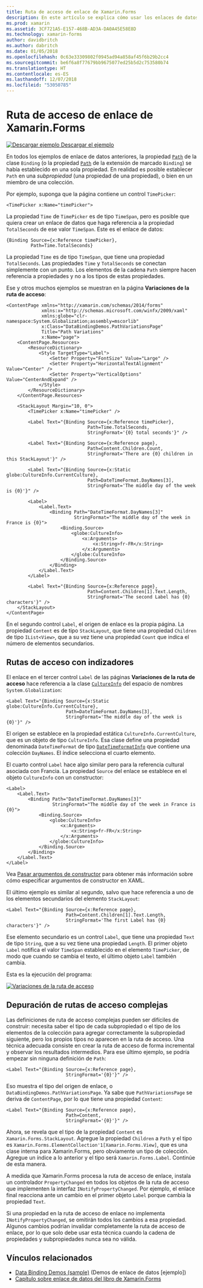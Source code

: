 ```yaml
---
title: Ruta de acceso de enlace de Xamarin.Forms
description: En este artículo se explica cómo usar los enlaces de datos de Xamarin.Forms para acceder a subpropiedades y miembros de colección con la propiedad Path de la clase Binding.
ms.prod: xamarin
ms.assetid: 3CF721A5-E157-468B-AD3A-DA0A45E58E8D
ms.technology: xamarin-forms
author: davidbritch
ms.author: dabritch
ms.date: 01/05/2018
ms.openlocfilehash: 0c63e33309802f0945ad94a858af45f6b29b2cc4
ms.sourcegitcommit: be6f6a8f77679bb9675077ed25b5d2c753580b74
ms.translationtype: HT
ms.contentlocale: es-ES
ms.lasthandoff: 12/07/2018
ms.locfileid: "53050785"
---
```

# <a name="xamarinforms-binding-path"></a>Ruta de acceso de enlace de Xamarin.Forms

[![Descargar ejemplo](~/media/shared/download.png) Descargar el ejemplo](https://developer.xamarin.com/samples/xamarin-forms/DataBindingDemos/)

En todos los ejemplos de enlace de datos anteriores, la propiedad [`Path`](xref:Xamarin.Forms.Binding.Path) de la clase `Binding` (o la propiedad [`Path`](xref:Xamarin.Forms.Xaml.BindingExtension.Path) de la extensión de marcado `Binding`) se había establecido en una sola propiedad. En realidad es posible establecer `Path` en una *subpropiedad* (una propiedad de una propiedad), o bien en un miembro de una colección.

Por ejemplo, suponga que la página contiene un control `TimePicker`:

```xaml
<TimePicker x:Name="timePicker">
```

La propiedad `Time` de `TimePicker` es de tipo `TimeSpan`, pero es posible que quiera crear un enlace de datos que haga referencia a la propiedad `TotalSeconds` de ese valor `TimeSpan`. Este es el enlace de datos:

```xaml
{Binding Source={x:Reference timePicker},
         Path=Time.TotalSeconds}
```

La propiedad `Time` es de tipo `TimeSpan`, que tiene una propiedad `TotalSeconds`. Las propiedades `Time` y `TotalSeconds` se conectan simplemente con un punto. Los elementos de la cadena `Path` siempre hacen referencia a propiedades y no a los tipos de estas propiedades.

Ese y otros muchos ejemplos se muestran en la página **Variaciones de la ruta de acceso**:

```xaml
<ContentPage xmlns="http://xamarin.com/schemas/2014/forms"
             xmlns:x="http://schemas.microsoft.com/winfx/2009/xaml"
             xmlns:globe="clr-namespace:System.Globalization;assembly=mscorlib"
             x:Class="DataBindingDemos.PathVariationsPage"
             Title="Path Variations"
             x:Name="page">
    <ContentPage.Resources>
        <ResourceDictionary>
            <Style TargetType="Label">
                <Setter Property="FontSize" Value="Large" />
                <Setter Property="HorizontalTextAlignment" Value="Center" />
                <Setter Property="VerticalOptions" Value="CenterAndExpand" />
            </Style>
        </ResourceDictionary>
    </ContentPage.Resources>

    <StackLayout Margin="10, 0">
        <TimePicker x:Name="timePicker" />

        <Label Text="{Binding Source={x:Reference timePicker},
                              Path=Time.TotalSeconds,
                              StringFormat='{0} total seconds'}" />

        <Label Text="{Binding Source={x:Reference page},
                              Path=Content.Children.Count,
                              StringFormat='There are {0} children in this StackLayout'}" />

        <Label Text="{Binding Source={x:Static globe:CultureInfo.CurrentCulture},
                              Path=DateTimeFormat.DayNames[3],
                              StringFormat='The middle day of the week is {0}'}" />

        <Label>
            <Label.Text>
                <Binding Path="DateTimeFormat.DayNames[3]"
                         StringFormat="The middle day of the week in France is {0}">
                    <Binding.Source>
                        <globe:CultureInfo>
                            <x:Arguments>
                                <x:String>fr-FR</x:String>
                            </x:Arguments>
                        </globe:CultureInfo>
                    </Binding.Source>
                </Binding>
            </Label.Text>
        </Label>

        <Label Text="{Binding Source={x:Reference page},
                              Path=Content.Children[1].Text.Length,
                              StringFormat='The second Label has {0} characters'}" />
    </StackLayout>
</ContentPage>
```

En el segundo control `Label`, el origen de enlace es la propia página. La propiedad `Content` es de tipo `StackLayout`, que tiene una propiedad `Children` de tipo `IList<View>`, que a su vez tiene una propiedad `Count` que indica el número de elementos secundarios.

## <a name="paths-with-indexers"></a>Rutas de acceso con indizadores

El enlace en el tercer control `Label` de las páginas **Variaciones de la ruta de acceso** hace referencia a la clase [`CultureInfo`](xref:System.Globalization.CultureInfo) del espacio de nombres `System.Globalization`:

```xaml
<Label Text="{Binding Source={x:Static globe:CultureInfo.CurrentCulture},
                      Path=DateTimeFormat.DayNames[3],
                      StringFormat='The middle day of the week is {0}'}" />
```

El origen se establece en la propiedad estática `CultureInfo.CurrentCulture`, que es un objeto de tipo `CultureInfo`. Esa clase define una propiedad denominada `DateTimeFormat` de tipo [`DateTimeFormatInfo`](xref:System.Globalization.DateTimeFormatInfo) que contiene una colección `DayNames`. El índice selecciona el cuarto elemento.

El cuarto control `Label` hace algo similar pero para la referencia cultural asociada con Francia. La propiedad `Source` del enlace se establece en el objeto `CultureInfo` con un constructor:

```xaml
<Label>
    <Label.Text>
        <Binding Path="DateTimeFormat.DayNames[3]"
                 StringFormat="The middle day of the week in France is {0}">
            <Binding.Source>
                <globe:CultureInfo>
                    <x:Arguments>
                        <x:String>fr-FR</x:String>
                    </x:Arguments>
                </globe:CultureInfo>
            </Binding.Source>
        </Binding>
    </Label.Text>
</Label>
```

Vea [Pasar argumentos de constructor](~/xamarin-forms/xaml/passing-arguments.md#constructor_arguments) para obtener más información sobre cómo especificar argumentos de constructor en XAML.

El último ejemplo es similar al segundo, salvo que hace referencia a uno de los elementos secundarios del elemento `StackLayout`:

```xaml
<Label Text="{Binding Source={x:Reference page},
                      Path=Content.Children[1].Text.Length,
                      StringFormat='The first Label has {0} characters'}" />
```

Ese elemento secundario es un control `Label`, que tiene una propiedad `Text` de tipo `String`, que a su vez tiene una propiedad `Length`. El primer objeto `Label` notifica el valor `TimeSpan` establecido en el elemento `TimePicker`, de modo que cuando se cambia el texto, el último objeto `Label` también cambia.

Esta es la ejecución del programa:

[![Variaciones de la ruta de acceso](binding-path-images/pathvariations-small.png "Path Variations")](binding-path-images/pathvariations-large.png#lightbox "Path Variations")

## <a name="debugging-complex-paths"></a>Depuración de rutas de acceso complejas

Las definiciones de ruta de acceso complejas pueden ser difíciles de construir: necesita saber el tipo de cada subpropiedad o el tipo de los elementos de la colección para agregar correctamente la subpropiedad siguiente, pero los propios tipos no aparecen en la ruta de acceso. Una técnica adecuada consiste en crear la ruta de acceso de forma incremental y observar los resultados intermedios. Para ese último ejemplo, se podría empezar sin ninguna definición de `Path`:

```xaml
<Label Text="{Binding Source={x:Reference page},
                      StringFormat='{0}'}" />
```

Eso muestra el tipo del origen de enlace, o `DataBindingDemos.PathVariationsPage`. Ya sabe que `PathVariationsPage` se deriva de `ContentPage`, por lo que tiene una propiedad `Content`:

```xaml
<Label Text="{Binding Source={x:Reference page},
                      Path=Content,
                      StringFormat='{0}'}" />
```

Ahora, se revela que el tipo de la propiedad `Content` es `Xamarin.Forms.StackLayout`. Agregue la propiedad `Children` a `Path` y el tipo es `Xamarin.Forms.ElementCollection'1[Xamarin.Forms.View]`, que es una clase interna para Xamarin.Forms, pero obviamente un tipo de colección. Agregue un índice a lo anterior y el tipo será `Xamarin.Forms.Label`. Continúe de esta manera.

A medida que Xamarin.Forms procesa la ruta de acceso de enlace, instala un controlador `PropertyChanged` en todos los objetos de la ruta de acceso que implementen la interfaz `INotifyPropertyChanged`. Por ejemplo, el enlace final reacciona ante un cambio en el primer objeto `Label` porque cambia la propiedad `Text`.

Si una propiedad en la ruta de acceso de enlace no implementa `INotifyPropertyChanged`, se omitirán todos los cambios a esa propiedad. Algunos cambios podrían invalidar completamente la ruta de acceso de enlace, por lo que solo debe usar esta técnica cuando la cadena de propiedades y subpropiedades nunca sea no válida.



## <a name="related-links"></a>Vínculos relacionados

- [Data Binding Demos (sample)](https://developer.xamarin.com/samples/xamarin-forms/DataBindingDemos/) (Demos de enlace de datos [ejemplo])
- [Capítulo sobre enlace de datos del libro de Xamarin.Forms](~/xamarin-forms/creating-mobile-apps-xamarin-forms/summaries/chapter16.md)
